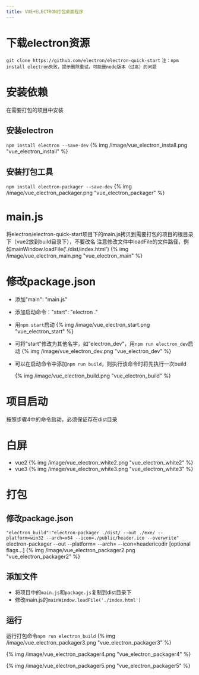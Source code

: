 ```yaml
---
title: VUE+ELECTRON打包桌面程序
---
```


# 下载electron资源
`git clone https://github.com/electron/electron-quick-start`
`注：npm install electron失败，提示删除重试，可能是node版本（过高）的问题`
# 安装依赖
在需要打包的项目中安装
## 安装electron
`npm install electron --save-dev`
{% img /image/vue_electron_install.png "vue_electron_install" %}

## 安装打包工具
`npm install electron-packager --save-dev`
{% img /image/vue_electron_packager.png "vue_electron_packager" %}

# main.js
将electron/electron-quick-start项目下的main.js拷贝到需要打包的项目的根目录下（vue2放到build目录下），不要改名
注意修改文件中loadFile的文件路径，例如mainWindow.loadFile('./dist/index.html')
{% img /image/vue_electron_main.png "vue_electron_main" %}

# 修改package.json
 - 添加"main": "main.js"
 - 添加启动命令："start": "electron ."
 - 用`npm start`启动
{% img /image/vue_electron_start.png "vue_electron_start" %}
 - 可将"start"修改为其他名字，如”electron_dev"，用`npm run electron_dev`启动
{% img /image/vue_electron_dev.png "vue_electron_dev" %}
 - 可以在启动命令中添加`npm run build`，则执行该命令时将先执行一次build

   {% img /image/vue_electron_build.png "vue_electron_build" %}
# 项目启动
按照步骤4中的命令启动，必须保证存在dist目录
# 白屏
 - vue2
{% img /image/vue_electron_white2.png "vue_electron_white2" %}
 - vue3
{% img /image/vue_electron_white3.png "vue_electron_white3" %}
# 打包
## 修改package.json
`"electron_build":"electron-packager ./dist/ --out ./exe/ --platform=win32 --arch=x64 --icon=./public/header.ico --overwrite"`
electron-packager <sourcedir> <appname> --out <targetdir> --platform=<platform> --arch=<arch> --icon=headericodir [optional flags...]
{% img /image/vue_electron_packager2.png "vue_electron_packager2" %}

## 添加文件
 - 将项目中的`main.js`和`package.js`复制到dist目录下
 - 修改main.js的`mainWindow.loadFile('./index.html')`
## 运行
运行打包命令`npm run electron_build`
{% img /image/vue_electron_packager3.png "vue_electron_packager3" %}

{% img /image/vue_electron_packager4.png "vue_electron_packager4" %}

{% img /image/vue_electron_packager5.png "vue_electron_packager5" %}

